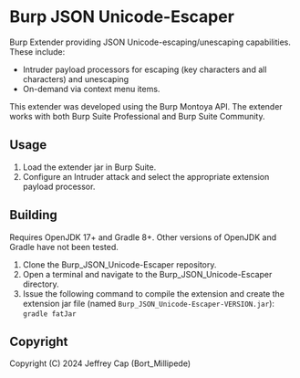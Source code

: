 # Burp JSON Unicode-Escaper

Burp Extender providing JSON Unicode-escaping/unescaping capabilities. These include:
* Intruder payload processors for escaping (key characters and all characters) and unescaping
* On-demand via context menu items.

This extender was developed using the Burp Montoya API. The extender works with both Burp Suite Professional and Burp Suite Community.

## Usage

1. Load the extender jar in Burp Suite.
2. Configure an Intruder attack and select the appropriate extension payload processor.

## Building

Requires OpenJDK 17+ and Gradle 8+. Other versions of OpenJDK and Gradle have not been tested.

1. Clone the Burp_JSON_Unicode-Escaper repository.
2. Open a terminal and navigate to the Burp_JSON_Unicode-Escaper directory.
3. Issue the following command to compile the extension and create the extension jar file (named ```Burp_JSON_Unicode-Escaper-VERSION.jar```): ```gradle fatJar```

## Copyright

Copyright (C) 2024 Jeffrey Cap (Bort_Millipede)

